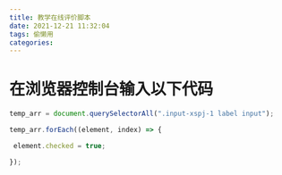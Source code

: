 ```yaml
---
title: 教学在线评价脚本
date: 2021-12-21 11:32:04
tags: 偷懒用
categories:
---
```


# 在浏览器控制台输入以下代码

```js
temp_arr = document.querySelectorAll(".input-xspj-1 label input");

temp_arr.forEach((element, index) => {

 element.checked = true;

});
```



